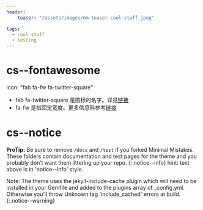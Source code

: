 ```yaml
---
header:
    teaser: "/assets/images/mm-teaser-cool-stuff.jpeg"

tags:
  - cool stuff
  - testing
---
```


# cs--fontawesome


icon: "fab fa-fw fa-twitter-square"
- fab fa-twitter-square 是图标的名字。详见[链接](https://fontawesome.com/v5/icons/twitter-square?f=brands&s=solid)
- fa-fw 是指固定宽度。更多信息科参考[链接](https://fontawesome.com.cn/v4/examples)

# cs--notice

**ProTip:** Be sure to remove `/docs` and `/test` if you forked Minimal Mistakes. These folders contain documentation and test pages for the theme and you probably don’t want them littering up your repo.
{:.notice--info}
hint: text above is in 'notice--info' style.

Note: The theme uses the jekyll-include-cache plugin which will need to be installed in your Gemfile and added to the plugins array of _config.yml. Otherwise you’ll throw Unknown tag 'include_cached' errors at build.
{:.notice--warning}

